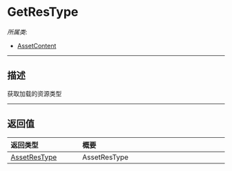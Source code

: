 # GetResType

*所属类*:
* [AssetContent](/Api/Classes/Cloud/AssetContent.md)
------------------------------------------------------------------------------------------
## 描述

获取加载的资源类型


------------------------------------------------------------------------------------------
## 返回值

|<div style="width:150px">返回类型</div>|<div style="width:520px">概要</div>|
|:---|:---|
|[AssetResType](/Api/Enums/AssetResType.md)|AssetResType|

